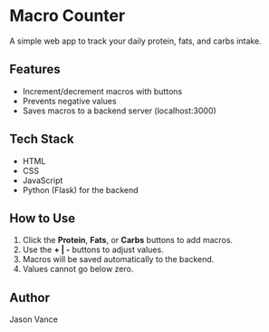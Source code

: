 # Macro Counter

A simple web app to track your daily protein, fats, and carbs intake.

## Features
- Increment/decrement macros with buttons
- Prevents negative values
- Saves macros to a backend server (localhost:3000)

## Tech Stack
- HTML
- CSS
- JavaScript
- Python (Flask) for the backend

## How to Use
1. Click the **Protein**, **Fats**, or **Carbs** buttons to add macros.
2. Use the **+ | -** buttons to adjust values.
3. Macros will be saved automatically to the backend.
4. Values cannot go below zero.

## Author
Jason Vance

